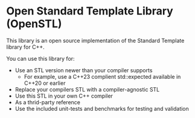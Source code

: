 # Open Standard Template Library (OpenSTL) 

This library is an open source implementation of the Standard Template library for C++.

You can use this library for:

- Use an STL version newer than your compiler supports
  - For example, use a C++23 complient std::expected available in C++20 or earlier
- Replace your compilers STL with a compiler-agnostic STL
- Use this STL in your own C++ compiler
- As a thrid-party reference
- Use the included unit-tests and benchmarks for testing and validation